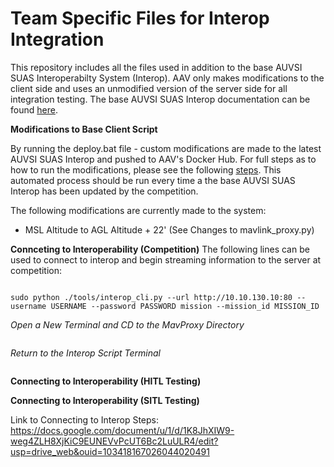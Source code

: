 # Team Specific Files for Interop Integration
This repository includes all the files used in addition to the base AUVSI SUAS Interoperabilty System (Interop). AAV only makes modifications to the client side and uses an unmodified version of the server side for all integration testing. The base AUVSI SUAS Interop documentation can be found [here](https://github.com/auvsi-suas/interop).


**Modifications to Base Client Script**

By running the deploy.bat file - custom modifications are made to the latest AUVSI SUAS Interop and pushed to AAV's Docker Hub. For full steps as to how to run the modifications, please see the following [steps](https://docs.google.com/spreadsheets/u/1/d/19mjOYNVK9p9t9GF8WmlmqMOV-TGl6wsb1qi4te709V4/edit?usp=drive_web&ouid=103418167026044020491). This automated process should be run every time a the base AUVSI SUAS Interop has been updated by the competition.

The following modifications are currently made to the system:
- MSL Altitude to AGL Altitude + 22' (See Changes to mavlink_proxy.py)

**Connceting to Interoperability (Competition)**
The following lines can be used to connect to interop and begin streaming information to the server at competition:

```sudo docker run --net=host --interactive --tty aavvt/interop:latest

sudo python ./tools/interop_cli.py --url http://10.10.130.10:80 --username USERNAME --password PASSWORD mission --mission_id MISSION_ID
```

*Open a New Terminal and CD to the MavProxy Directory*

```sudo python mavproxy.py --master=/dev/ttyUSB# --out=udp:127.0.0.1:14550 --out=udpout:10.10.130.93:14551
```

*Return to the Interop Script Terminal*

```sudo python ./tools/interop_cli.py --url http://10.10.130.10:80 --username virginiatech --password 3391799053 mavlink --device 127.0.0.1:14550
```



**Connecting to Interoperability (HITL Testing)**

**Connecting to Interoperability (SITL Testing)**

Link to Connecting to Interop Steps: https://docs.google.com/document/u/1/d/1K8JhXIW9-weg4ZLH8XjKiC9EUNEVvPcUT6Bc2LuULR4/edit?usp=drive_web&ouid=103418167026044020491
